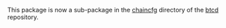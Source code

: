 This package is now a sub-package in the
[chaincfg](https://github.com/btcsuite/btcd/tree/master/chaincfg) directory of
the [btcd](https://github.com/btcsuite/btcd) repository.
